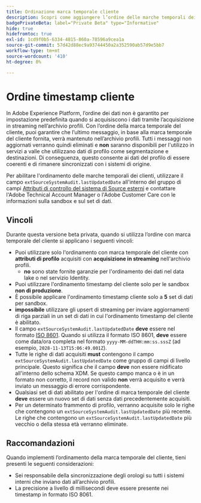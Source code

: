 ```yaml
---
title: Ordinazione marca temporale cliente
description: Scopri come aggiungere l’ordine delle marche temporali dei clienti ai set di dati per garantire la coerenza dei dati del profilo.
badgePrivateBeta: label="Private Beta" type="Informative"
hide: true
hidefromtoc: true
exl-id: 1cd9f0b5-6334-4815-860a-78596a9cea1a
source-git-commit: 57d42d88ec9a93744450a2a352590ab57d9e5bb7
workflow-type: tm+mt
source-wordcount: '410'
ht-degree: 0%

---
```


# Ordine timestamp cliente

In Adobe Experience Platform, l’ordine dei dati non è garantito per impostazione predefinita quando si acquisiscono i dati tramite l’acquisizione in streaming nell’archivio profili. Con l’ordine della marca temporale del cliente, puoi garantire che l’ultimo messaggio, in base alla marca temporale del cliente fornita, verrà mantenuto nell’archivio profili. Tutti i messaggi non aggiornati verranno quindi eliminati e **non** saranno disponibili per l&#39;utilizzo in servizi a valle che utilizzano dati di profilo come segmentazione e destinazioni. Di conseguenza, questo consente ai dati del profilo di essere coerenti e di rimanere sincronizzati con i sistemi di origine.

Per abilitare l&#39;ordinamento delle marche temporali dei clienti, utilizzare il campo `extSourceSystemAudit.lastUpdatedDate` all&#39;interno del gruppo di campi [Attributi di controllo del sistema di Source esterni](https://github.com/adobe/xdm/blob/master/docs/reference/fieldgroups/shared/external-source-system-audit-details.schema.md) e contattare l&#39;Adobe Technical Account Manager o l&#39;Adobe Customer Care con le informazioni sulla sandbox e sul set di dati.

## Vincoli

Durante questa versione beta privata, quando si utilizza l’ordine con marca temporale del cliente si applicano i seguenti vincoli:

- Puoi utilizzare solo l&#39;ordinamento con marca temporale del cliente con **attributi di profilo** acquisiti con **acquisizione in streaming** nell&#39;archivio profili.
   - **no** sono state fornite garanzie per l&#39;ordinamento dei dati nel data lake o nel servizio Identity.
- Puoi utilizzare l&#39;ordinamento timestamp del cliente solo per le sandbox **non di produzione**.
- È possibile applicare l&#39;ordinamento timestamp cliente solo a **5** set di dati per sandbox.
- **impossibile** utilizzare gli upsert di streaming per inviare aggiornamenti di riga parziali in un set di dati in cui l&#39;ordinamento timestamp del cliente è abilitato.
- Il campo `extSourceSystemAudit.lastUpdatedDate` **deve** essere nel formato [ISO 8601](https://www.iso.org/iso-8601-date-and-time-format.html). Quando si utilizza il formato ISO 8601, **deve** essere come data/ora completa nel formato `yyyy-MM-ddTHH:mm:ss.sssZ` (ad esempio, `2028-11-13T15:06:49.001Z`).
- Tutte le righe di dati acquisiti **must** contengono il campo `extSourceSystemAudit.lastUpdatedDate` come gruppo di campi di livello principale. Questo significa che il campo **deve** non essere nidificato all&#39;interno dello schema XDM. Se questo campo manca o è in un formato non corretto, il record non valido **non** verrà acquisito e verrà inviato un messaggio di errore corrispondente.
- Qualsiasi set di dati abilitato per l&#39;ordine di marca temporale del cliente **deve** essere un nuovo set di dati senza dati precedentemente acquisiti.
- Per un determinato frammento di profilo, verranno acquisite solo le righe che contengono un `extSourceSystemAudit.lastUpdatedDate` più recente. Le righe che contengono un `extSourceSystemAudit.lastUpdatedDate` più vecchio o della stessa età verranno eliminate.

## Raccomandazioni

Quando implementi l’ordinamento della marca temporale del cliente, tieni presenti le seguenti considerazioni:

- Sei responsabile della sincronizzazione degli orologi su tutti i sistemi interni che inviano dati all’archivio profili.
- La precisione a livello di millisecondi deve essere presente nei timestamp in formato ISO 8061.

